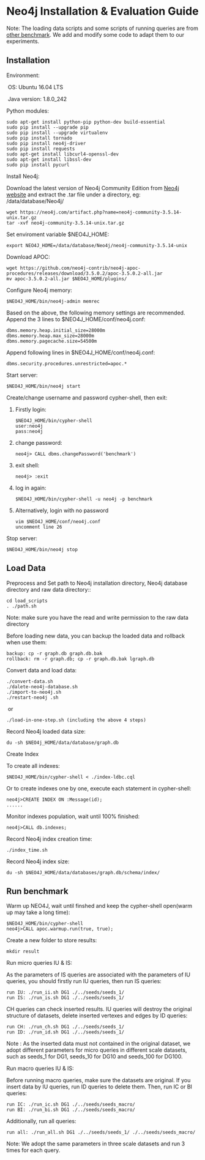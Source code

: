 # Neo4j Installation & Evaluation Guide

 Note: The loading data scripts and some scripts of running queries are from [other benchmark](https://github.com/zhuang29/graph_database_benchmark/tree/master/neo4j). We add and modify some code to adapt them to our experiments. 

## Installation

Environment:

​	OS: Ubuntu 16.04 LTS

​	Java version: 1.8.0_242

Python modules:

```
sudo apt-get install python-pip python-dev build-essential 
sudo pip install --upgrade pip 
sudo pip install --upgrade virtualenv 
sudo pip install tornado
sudo pip install neo4j-driver
sudo pip install requests
sudo apt-get install libcurl4-openssl-dev
sudo apt-get install libssl-dev
sudo pip install pycurl
```



Install Neo4j:

Download the latest version of Neo4j Community Edition from [Neo4j website]( https://neo4j.com/download-center/#releases) and extract the .tar file under a directory, eg: /data/database/Neo4j/

```
wget https://neo4j.com/artifact.php?name=neo4j-community-3.5.14-unix.tar.gz
tar -xvf neo4j-community-3.5.14-unix.tar.gz
```

Set enviroment variable $NEO4J_HOME:

```
export NEO4J_HOME=/data/database/Neo4j/neo4j-community-3.5.14-unix
```

Download APOC:

```
wget https://github.com/neo4j-contrib/neo4j-apoc-procedures/releases/download/3.5.0.2/apoc-3.5.0.2-all.jar
mv apoc-3.5.0.2-all.jar $NEO4J_HOME/plugins/
```

Configure Neo4j memory:	

```
$NEO4J_HOME/bin/neo4j-admin memrec
```

Based on the above, the following memory settings are recommended. Append the 3 lines to $NEO4J_HOME/conf/neo4j.conf:

```
dbms.memory.heap.initial_size=28000m
dbms.memory.heap.max_size=28000m
dbms.memory.pagecache.size=54500m
```

Append following lines in $NEO4J_HOME/conf/neo4j.conf:

```
dbms.security.procedures.unrestricted=apoc.*
```



Start server:	

```
$NEO4J_HOME/bin/neo4j start 
```

Create/change username and password cypher-shell, then exit:

1. Firstly login:
   
   ```
   $NEO4J_HOME/bin/cypher-shell
   user:neo4j
   pass:neo4j
   ```
   
2. change password:

   ```
   neo4j> CALL dbms.changePassword('benchmark')
   ```

3. exit shell:

   ```
   neo4j> :exit
   ```

4. log in again:

   ```
   $NEO4J_HOME/bin/cypher-shell -u neo4j -p benchmark
   ```

5. Alternatively, login with no password

   ```
   vim $NEO4J_HOME/conf/neo4j.conf
   uncomment line 26
   ```

Stop server:

```
$NEO4J_HOME/bin/neo4j stop
```



## Load Data

Preprocess and Set path to Neo4j installation directory, Neo4j database directory and raw data directory::

```
cd load_scripts
. ./path.sh
```

Note: make sure you have the read and write permission to the raw data directory

Before loading new data, you can backup the loaded data and rollback when use them:

```
backup: cp -r graph.db graph.db.bak
rollback: rm -r graph.db; cp -r graph.db.bak lgraph.db
```

Convert data and load data:

```
./convert-data.sh
./dalete-neo4j-database.sh
./import-to-neo4j.sh
./restart-neo4j .sh
```

​	or

```
./load-in-one-step.sh (including the above 4 steps)
```

Record Neo4j loaded data size:

```
du -sh $NEO4j_HOME/data/database/graph.db
```



Create Index

To create all indexes:	

```
$NEO4J_HOME/bin/cypher-shell < ./index-ldbc.cql
```

Or to create indexes one by one, execute each statement in cypher-shell:

```
neo4j>CREATE INDEX ON :Message(id);
......
```

Monitor indexes population, wait until 100% finished:

```
neo4j>CALL db.indexes;
```

Record Neo4j index creation time:

```
./index_time.sh
```

Record Neo4j index size:

```
du -sh $NEO4J_HOME/data/databases/graph.db/schema/index/
```



## Run benchmark

Warm up NEO4J, wait until finshed and keep the cypher-shell open(warm up may take a long time):

```
$NEO4J_HOME/bin/cypher-shell
neo4j>CALL apoc.warmup.run(true, true);
```

Create a new folder to store results:

```
mkdir result
```

Run micro queries IU & IS:

As the parameters of IS queries are associated with the parameters of IU queries, you should firstly run IU queries, then run IS queries:

```
run IU: ./run_ii.sh DG1 ./../seeds/seeds_1/
run IS: ./run_is.sh DG1 ./../seeds/seeds_1/
```

CH queries can check inserted results. IU queries will destroy the original structure of datasets,  delete inserted vertexes and edges by ID queries:

```
run CH: ./run_ch.sh DG1 ./../seeds/seeds_1/
run ID: ./run_id.sh DG1 ./../seeds/seeds_1/
```

Note : As the inserted data must not contained in the original dataset, we adopt different parameters for micro queries in different scale datasets, such as seeds_1 for DG1, seeds_10 for DG10 and seeds_100 for DG100.



Run macro queries IU & IS:

Before running macro queries, make sure the datasets are original. If you insert data by IU queries, run ID queries to delete them. Then,  run IC or BI queries:

```
run IC: ./run_ic.sh DG1 ./../seeds/seeds_macro/
run BI: ./run_bi.sh DG1 ./../seeds/seeds_macro/
```

Additionally, run all queries:

```
run all: ./run_all.sh DG1 ./../seeds/seeds_1/ ./../seeds/seeds_macro/
```

Note: We adopt the same parameters in three scale datasets and run 3 times for each query.